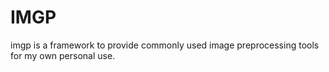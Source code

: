 # IMGP
imgp is a framework to provide commonly used image preprocessing tools for my own personal use.
